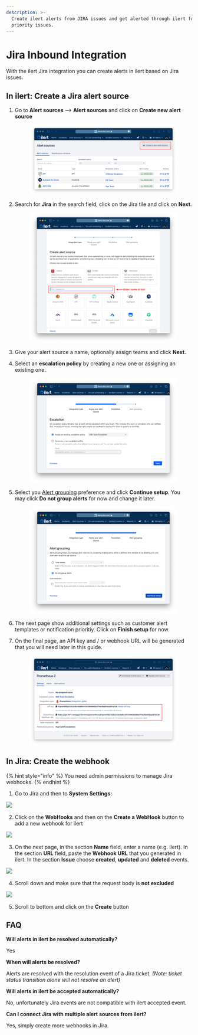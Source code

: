 ```yaml
---
description: >-
  Create ilert alerts from JIRA issues and get alerted through ilert for high
  priority issues.
---
```


# Jira Inbound Integration

With the ilert Jira integration you can create alerts in ilert based on Jira issues.

## In ilert: Create a Jira alert source <a href="#in-ilert" id="in-ilert"></a>

1.  Go to **Alert sources** --> **Alert sources** and click on **Create new alert source**

    <figure><img src="../../.gitbook/assets/Screenshot 2023-08-28 at 10.21.10.png" alt=""><figcaption></figcaption></figure>
2.  Search for **Jira** in the search field, click on the Jira tile and click on **Next**.&#x20;

    <figure><img src="../../.gitbook/assets/Screenshot 2023-08-28 at 10.24.23.png" alt=""><figcaption></figcaption></figure>
3. Give your alert source a name, optionally assign teams and click **Next**.
4.  Select an **escalation policy** by creating a new one or assigning an existing one.

    <figure><img src="../../.gitbook/assets/Screenshot 2023-08-28 at 11.37.47.png" alt=""><figcaption></figcaption></figure>
5.  Select you [Alert grouping](../../alerting/alert-sources.md#alert-grouping) preference and click **Continue setup**. You may click **Do not group alerts** for now and change it later.&#x20;

    <figure><img src="../../.gitbook/assets/Screenshot 2023-08-28 at 11.38.24.png" alt=""><figcaption></figcaption></figure>
6. The next page show additional settings such as customer alert templates or notification prioritiy. Click on **Finish setup** for now.
7.  On the final page, an API key and / or webhook URL will be generated that you will need later in this guide.

    <figure><img src="../../.gitbook/assets/Screenshot 2023-08-28 at 11.47.34 (1).png" alt=""><figcaption></figcaption></figure>

## In Jira: Create the webhook <a href="#in-topdesk" id="in-topdesk"></a>

{% hint style="info" %}
You need admin permissions to manage Jira webhooks.
{% endhint %}

1. Go to Jira and then to **System** **Settings:**

![](../../.gitbook/assets/Projects\_-\_Jira.png)

2. Click on the **WebHooks** and then on the **Create a WebHook** button to add a new webhook for ilert

![](../../.gitbook/assets/WebHooks\_-\_Jira.png)

3. On the next page, in the section **Name** field, enter a name (e.g. ilert). In the section **URL** field, paste the **Webhook URL** that you generated in ilert. In the section **Issue** choose **created**, **updated** and **deleted** events.

![](<../../.gitbook/assets/WebHooks\_-\_Jira (1).png>)

4. Scroll down and make sure that the request body is **not excluded**

![](../../.gitbook/assets/Screenshot\_23\_09\_21\_\_13\_18.png)

5. Scroll to bottom and click on the **Create** button

## FAQ <a href="#faq" id="faq"></a>

**Will alerts in ilert be resolved automatically?**

Yes

**When will alerts be resolved?**

Alerts are resolved with the resolution event of a Jira ticket. _(Note: ticket status transition alone will not resolve an alert)_

**Will alerts in ilert be accepted automatically?**

No, unfortunately Jira events are not compatible with ilert accepted event.

**Can I connect Jira with multiple alert sources from ilert?**

Yes, simply create more webhooks in Jira.
